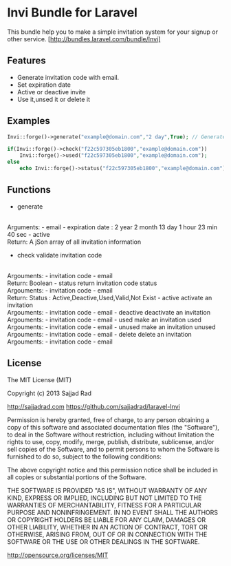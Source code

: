 # Invi Bundle for Laravel #

This bundle help you to make a simple invitation system for your signup or other service.
[http://bundles.laravel.com/bundle/Invi]

## Features ##
- Generate invitation code with email.
- Set expiration date
- Active or deactive invite
- Use it,unsed it or delete it


## Examples ##


```php
Invi::forge()->generate("example@domain.com","2 day",True); // Generate Invitation

if(Invi::forge()->check("f22c597305eb1800","example@domain.com"))
	Invi::forge()->used("f22c597305eb1800","example@domain.com");
else
	echo Invi::forge()->status("f22c597305eb1800","example@domain.com");
```


## Functions ##

- generate
<br>
Arguments:
	- email
	- expiration date : 2 year 2 month 13 day 1 hour 23 min 40 sec
	- active
<br>
Return:
	A jSon array of all invitation information

- check
validate invitation code
<br>
Argouments:
	- invitation code
	- email
<br>
Return:
	Boolean
- status
return invitation code status
<br>
Argouments:
	- invitation code
	- email
<br>
Return:
	Status :  Active,Deactive,Used,Valid,Not Exist
- active
activate an invitation
<br>
Argouments:
	- invitation code
	- email
- deactive
deactivate an invitation
<br>Argouments:
	- invitation code
	- email
- used
make an invitation used
<br>Argouments:
	- invitation code
	- email
- unused
make an invitation unused
<br>Argouments:
	- invitation code
	- email
- delete
delete an invitation
<br>Argouments:
	- invitation code
	- email


## License ##

The MIT License (MIT)

Copyright (c) 2013 Sajjad Rad

http://sajjadrad.com
https://github.com/sajjadrad/laravel-Invi

Permission is hereby granted, free of charge, to any person obtaining a copy of
this software and associated documentation files (the "Software"), to deal in
the Software without restriction, including without limitation the rights to use,
copy, modify, merge, publish, distribute, sublicense, and/or sell copies of
the Software, and to permit persons to whom the Software is furnished to do so,
subject to the following conditions:

The above copyright notice and this permission notice shall be included in all
copies or substantial portions of the Software.

THE SOFTWARE IS PROVIDED "AS IS", WITHOUT WARRANTY OF ANY KIND,
EXPRESS OR IMPLIED, INCLUDING BUT NOT LIMITED TO THE WARRANTIES OF MERCHANTABILITY,
FITNESS FOR A PARTICULAR PURPOSE AND NONINFRINGEMENT. IN NO EVENT SHALL THE AUTHORS
OR COPYRIGHT HOLDERS BE LIABLE FOR ANY CLAIM, DAMAGES OR OTHER LIABILITY, WHETHER IN
AN ACTION OF CONTRACT, TORT OR OTHERWISE, ARISING FROM, OUT OF OR IN CONNECTION WITH
THE SOFTWARE OR THE USE OR OTHER DEALINGS IN THE SOFTWARE.

http://opensource.org/licenses/MIT
